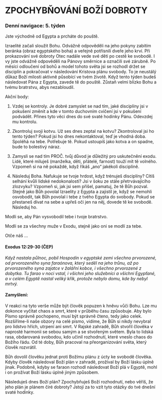# ZPOCHYBŇOVÁNÍ BOŽÍ DOBROTY

### Denní navigace: 5. týden

Jste východně od Egypta a prcháte do pouště.

Izraelité začali sloužit Bohu. Odvážně odpověděli na jeho pokyny zabitím beránka (obraz egyptského boha) a veřejně potřísnili dveře jeho krví. Při prokazování své dobroty Otec nadále vede své děti po cestě ke svobodě. I vy jste odvážně odpověděli na Pánovy směrnice a označili své zárubně. Po měsíci odloučení od bohů a model tohoto světa jsi se rozhodl držet se disciplín a pokračovat v následování Kristova plánu svobody. To je neustálý důkaz Boží milosti aktivně působící ve tvém životě. Když tento týden budeš následovat Pána z Egypta, zavede tě do pouště. Zůstaň velmi blízko Bohu a tvému bratrstvu, abys nezabloudil.  

Akční body:
1. Vzdej se kontroly. Je dobré zamyslet se nad tím, jaké disciplíny jsi v pokušení změnit a kde v tomto duchovním cvičení jsi v pokušení podvádět. Přines tyto věci dnes do své svaté hodinky Pánu. Odevzdej mu kontrolu.

2. Zkontroluj svoji kotvu. Už ses dnes zeptal na kotvu? Zkontroloval jsi ho tento týden? Pokud jsi ho dnes nekontaktoval, teď je vhodná doba. Spoléhá na tebe. Potřebuje tě. Pokud ustoupíš jako kotva a on spadne, bude to bolestivý náraz.

3. Zamysli se nad tím PROČ. tvůj důvod je důležitý pro uskutečnění exodu. Lidé, které miluješ (manželka, děti, přátelé, farnost) touží mít tě volného. Vzpomeň si na ně pokaždé, když říkáš „ano“ jakékoli disciplíně.

4. Následuj Boha. Nafukuje se tvoje hrdost, když trénuješ disciplíny? Cítíš selhání kvůli lidské nedokonalosti? Jsi v šoku ze stále přetrvávajícího zlozvyku? Vzpomeň si, jak jsi sem přišel, pamatuj, že tě Bůh pozval. Stejně jako Bůh povolal Izraelity z Egypta a zajistil je, když se nemohli osvobodit, tak Bůh povolal i tebe z tvého Egypta do svobody. Pokud se přestaneš dívat na sebe a upřeš oči jen na něj, dovede tě ke svobodě. Následuj ho.

Modli se, aby Pán vysvobodil tebe i tvoje bratrstvo.

Modli se za všechny muže v Exodu, stejně jako oni se modlí za tebe.

Otče náš …


#### Exodus 12:29-30 (ČEP)
*Když nastala půlnoc, pobil Hospodin v egyptské zemi všechno prvorozené, od prvorozeného syna faraónova, který seděl na jeho trůnu, až po prvorozeného syna zajatce v žalářní kobce, i všechno prvorozené z dobytka. Tu farao v noci vstal, i všichni jeho služebníci a všichni Egypťané, a v celém Egyptě nastal veliký křik, protože nebylo domu, kde by nebyl mrtvý.*

#### Zamyšlení:
V reakci na tyto verše může být člověk popuzen k hněvu vůči Bohu. Lze mu dokonce vyčítat chaos a smrt, které v průběhu času způsobuje. Aby bylo Písmo správně pochopeno, musí být správně čteno, tedy jako celek. Rozšíříme-li naše obzory na celé písmo, vidíme, že Bůh si nikdy nevybral pro lidstvo hřích, utrpení ani smrt. V Rajské zahradě, Bůh stvořil člověka v naprosté harmonii se sebou samým a se stvořeným světem. Byla to lidská rasa, obdarovaná svobodou, kdo učinil rozhodnutí, které vneslo chaos do Božího řádu. Od té doby, Bůh pracoval na přeorganizování světa, který člověk rozvrátil.

Bůh dovolil člověku jednat proti Božímu plánu z úcty ke svobodě člověka. Kdyby člověk následoval Boží plán v zahradě, prožíval by Boží lásku úplně jinak. Podobně, kdyby se faraon rozhodl následovat Boží plá v Egyptě, mohl i on prožívat Boží lásku úplně jiným způsobem.

Následuješ dnes Boží plán? Zpochybňuješ Boží rozhodnutí, nebo věříš, že jeho plán je plánem čiré dobroty? Jstojí za to vzít tyto otázky do tvé dnešní svaté hodinky.
